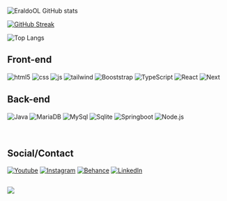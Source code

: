 
![EraldoOL GitHub stats](https://github-readme-stats.vercel.app/api?username=EraldoOL&show_icons=true&theme=radical)

[![GitHub Streak](https://streak-stats.demolab.com?user=EraldoOL&theme=radical&_border=false)](https://git.io/streak-stats)

![Top Langs](https://github-readme-stats.vercel.app/api/top-langs/?username=EraldoOL&theme=radical&layout=compact&langs_count=20&cache_seconds=3600)


## Front-end

<div style="display: inline_block">
  <img align="center" alt="html5" src="https://img.shields.io/badge/HTML5-black?style=for-the-badge&logo=html5&logoColor=E34F26" />
  <img align="center" alt="css" src="https://img.shields.io/badge/CSS3-black?style=for-the-badge&logo=css3&logoColor=1572B6" />
  <img align="center" alt="js" src="https://img.shields.io/badge/JavaScript-black?style=for-the-badge&logo=javascript&logoColor=F7DF1E"/>

  <img align="center" alt="tailwind" src="https://img.shields.io/badge/Tailwind_CSS-black?style=for-the-badge&logo=tailwind-css&logoColor=38B2AC" />
<img align="center" alt="Booststrap" src="https://img.shields.io/badge/Bootstrap-black?style=for-the-badge&logo=bootstrap&logoColor=#8C12FD" />
  <img align="center" alt="TypeScript" src="https://img.shields.io/badge/TypeScript-black?style=for-the-badge&logo=typescript&logoColor=007ACC" />
<img align="center" alt="React" src="https://img.shields.io/badge/React-black?style=for-the-badge&logo=react&logoColor=61DAFB" />
  <img align="center" alt="Next" src="https://img.shields.io/badge/Next-black?style=for-the-badge&logo=next.js&logoColor=white)" />



## Back-end
  
  <img align="center" alt="Java" src="https://img.shields.io/badge/Java-black?style=for-the-badge&logo=openjdk&logoColor=white" />
<img align="center" alt="MariaDB" src="https://img.shields.io/badge/MariaDB-black?style=for-the-badge&logo=mariadb&logoColor=003545" />
<img align="center" alt="MySql" src="https://img.shields.io/badge/MySQL-black?style=for-the-badge&logo=mysql&logoColor=blue" />
<img align="center" alt="Sqlite" src="https://img.shields.io/badge/SQL-black?style=for-the-badge&logo=sqlite&logoColor=lightblue" />
<img align="center" alt="Springboot" src="https://img.shields.io/badge/Spring-black?style=for-the-badge&logo=spring&logoColor=6DB33F" />
<img align="center" alt="Node.js" src="https://img.shields.io/badge/Node.js-black?style=for-the-badge&logo=node.js&logoColor=43853D" />



  

   
</div><br/>
</br>

## Social/Contact

[![Youtube](https://img.shields.io/badge/YouTube-FF0000?style=for-the-badge&logo=youtube&logoColor=white)](https://youtube.com/@PIONNEE?si=j4jlGm1vNPCaoYp7)
[![Instagram](https://img.shields.io/badge/Instagram-E4405F?style=for-the-badge&logo=instagram&logoColor=white)](https://www.instagram.com/dev_eo0/)
[![Behance](https://img.shields.io/badge/-Behance-blue?style=for-the-badge&logo=behance&logoColor=white)](https://www.behance.net/EraldoOL)
[![LinkedIn](https://img.shields.io/badge/LinkedIn-0077B5?style=for-the-badge&logo=linkedin&logoColor=white)](https://www.linkedin.com/in/eraldo-oliveira-58b004243)
</br>

##
[![](https://visitcount.itsvg.in/api?id=EraldoOL&label=Profile%20Views&color=5&icon=0&pretty=false)](https://visitcount.itsvg.in) 
